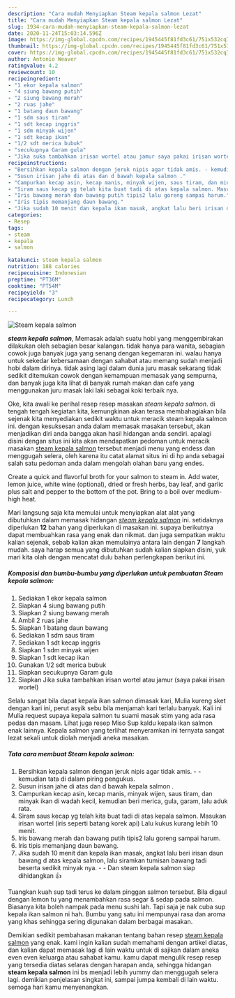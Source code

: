 ```yaml
---
description: "Cara mudah Menyiapkan Steam kepala salmon Lezat"
title: "Cara mudah Menyiapkan Steam kepala salmon Lezat"
slug: 1934-cara-mudah-menyiapkan-steam-kepala-salmon-lezat
date: 2020-11-24T15:03:14.596Z
image: https://img-global.cpcdn.com/recipes/1945445f81fd3c61/751x532cq70/steam-kepala-salmon-foto-resep-utama.jpg
thumbnail: https://img-global.cpcdn.com/recipes/1945445f81fd3c61/751x532cq70/steam-kepala-salmon-foto-resep-utama.jpg
cover: https://img-global.cpcdn.com/recipes/1945445f81fd3c61/751x532cq70/steam-kepala-salmon-foto-resep-utama.jpg
author: Antonio Weaver
ratingvalue: 4.2
reviewcount: 10
recipeingredient:
- "1 ekor kepala salmon"
- "4 siung bawang putih"
- "2 siung bawang merah"
- "2 ruas jahe"
- "1 batang daun bawang"
- "1 sdm saus tiram"
- "1 sdt kecap inggris"
- "1 sdm minyak wijen"
- "1 sdt kecap ikan"
- "1/2 sdt merica bubuk"
- "secukupnya Garam gula"
- "Jika suka tambahkan irisan wortel atau jamur saya pakai irisan wortel"
recipeinstructions:
- "Bersihkan kepala salmon dengan jeruk nipis agar tidak amis. - kemudian tata di dalam piring pengukus."
- "Susun irisan jahe di atas dan d bawah kepala salmon ."
- "Campurkan kecap asin, kecap manis, minyak wijen, saus tiram, dan minyak ikan di wadah kecil, kemudian beri merica, gula, garam, lalu aduk rata."
- "Siram saus kecap yg telah kita buat tadi di atas kepala salmon. Masukan irisan wortel (iris seperti batang korek api) Lalu kukus kurang lebih 10 menit."
- "Iris bawang merah dan bawang putih tipis2 lalu goreng sampai harum."
- "Iris tipis memanjang daun bawang."
- "Jika sudah 10 menit dan kepala ikan masak, angkat lalu beri irisan daun bawang d atas kepala salmon, lalu siramkan tumisan bawang tadi beserta sedikit minyak nya.   Dan steam kepala salmon siap dihidangkan 👍"
categories:
- Resep
tags:
- steam
- kepala
- salmon

katakunci: steam kepala salmon 
nutrition: 188 calories
recipecuisine: Indonesian
preptime: "PT36M"
cooktime: "PT54M"
recipeyield: "3"
recipecategory: Lunch

---
```



![Steam kepala salmon](https://img-global.cpcdn.com/recipes/1945445f81fd3c61/751x532cq70/steam-kepala-salmon-foto-resep-utama.jpg)

<b><i>steam kepala salmon</i></b>, Memasak adalah suatu hobi yang menggembirakan dilakukan oleh sebagian besar kalangan. tidak hanya para wanita, sebagian cowok juga banyak juga yang senang dengan kegemaran ini. walau hanya untuk sekedar kebersamaan dengan sahabat atau memang sudah menjadi hobi dalam dirinya. tidak asing lagi dalam dunia juru masak sekarang tidak sedikit ditemukan cowok dengan kemampuan memasak yang sempurna, dan banyak juga kita lihat di banyak rumah makan dan cafe yang menggunakan juru masak laki laki sebagai koki terbaik nya.

Oke, kita awali ke perihal resep resep masakan <i>steam kepala salmon</i>. di tengah tengah kegiatan kita, kemungkinan akan terasa membahagiakan bila sejenak kita menyediakan sedikit waktu untuk meracik steam kepala salmon ini. dengan kesuksesan anda dalam memasak masakan tersebut, akan menjadikan diri anda bangga akan hasil hidangan anda sendiri. apalagi disini dengan situs ini kita akan mendapatkan pedoman untuk meracik masakan <u>steam kepala salmon</u> tersebut menjadi menu yang endess dan menggugah selera, oleh karena itu catat alamat situs ini di hp anda sebagai salah satu pedoman anda dalam mengolah olahan baru yang endes.

Create a quick and flavorful broth for your salmon to steam in. Add water, lemon juice, white wine (optional), dried or fresh herbs, bay leaf, and garlic plus salt and pepper to the bottom of the pot. Bring to a boil over medium-high heat.


Mari langsung saja kita memulai untuk menyiapkan alat alat yang dibutuhkan dalam memasak hidangan <u><i>steam kepala salmon</i></u> ini. setidaknya diperlukan <b>12</b> bahan yang diperlukan di masakan ini. supaya berikutnya dapat membuahkan rasa yang enak dan nikmat. dan juga sempatkan waktu kalian sejenak, sebab kalian akan memulainya antara lain dengan <b>7</b> langkah mudah. saya harap semua yang dibutuhkan sudah kalian siapkan disini, yuk mari kita olah dengan mencatat dulu bahan perlengkapan berikut ini.

<!--inarticleads1-->

##### Komposisi dan bumbu-bumbu yang diperlukan untuk pembuatan Steam kepala salmon:

1. Sediakan 1 ekor kepala salmon
1. Siapkan 4 siung bawang putih
1. Siapkan 2 siung bawang merah
1. Ambil 2 ruas jahe
1. Siapkan 1 batang daun bawang
1. Sediakan 1 sdm saus tiram
1. Sediakan 1 sdt kecap inggris
1. Siapkan 1 sdm minyak wijen
1. Siapkan 1 sdt kecap ikan
1. Gunakan 1/2 sdt merica bubuk
1. Siapkan secukupnya Garam gula
1. Siapkan Jika suka tambahkan irisan wortel atau jamur (saya pakai irisan wortel)


Selalu sangat bila dapat kepala ikan salmon dimasak kari, Mulia kureng sket dengan kari ini, perut asyik sebu bila menjamah kari terlalu banyak. Kali ini Mulia request supaya kepala salmon tu suami masak stim yang ada rasa pedas dan masam. Lihat juga resep Miso Sup kaldu kepala ikan salmon enak lainnya. Kepala salmon yang terlihat menyeramkan ini ternyata sangat lezat sekali untuk diolah menjadi aneka masakan. 

<!--inarticleads2-->

##### Tata cara membuat Steam kepala salmon:

1. Bersihkan kepala salmon dengan jeruk nipis agar tidak amis. - - kemudian tata di dalam piring pengukus.
1. Susun irisan jahe di atas dan d bawah kepala salmon .
1. Campurkan kecap asin, kecap manis, minyak wijen, saus tiram, dan minyak ikan di wadah kecil, kemudian beri merica, gula, garam, lalu aduk rata.
1. Siram saus kecap yg telah kita buat tadi di atas kepala salmon. Masukan irisan wortel (iris seperti batang korek api) Lalu kukus kurang lebih 10 menit.
1. Iris bawang merah dan bawang putih tipis2 lalu goreng sampai harum.
1. Iris tipis memanjang daun bawang.
1. Jika sudah 10 menit dan kepala ikan masak, angkat lalu beri irisan daun bawang d atas kepala salmon, lalu siramkan tumisan bawang tadi beserta sedikit minyak nya. -   - Dan steam kepala salmon siap dihidangkan 👍


Tuangkan kuah sup tadi terus ke dalam pinggan salmon tersebut. Bila digaul dengan lemon tu yang menambahkan rasa segar &amp; sedap pada salmon. Biasanya kita boleh nampak pada menu sushi lah. Tapi saja je nak cuba sup kepala ikan salmon ni hah. Bumbu yang satu ini mempunyai rasa dan aroma yang khas sehingga sering digunakan dalam berbagai masakan. 

Demikian sedikit pembahasan makanan tentang bahan resep <u>steam kepala salmon</u> yang enak. kami ingin kalian sudah memahami dengan artikel diatas, dan kalian dapat memasak lagi di lain waktu untuk di sajikan dalam aneka even even keluarga atau sahabat kamu. kamu dapat mengulik resep resep yang tersedia diatas selaras dengan harapan anda, sehingga hidangan <b>steam kepala salmon</b> ini bs menjadi lebih yummy dan menggugah selera lagi. demikian penjelasan singkat ini, sampai jumpa kembali di lain waktu. semoga hari kamu menyenangkan.
